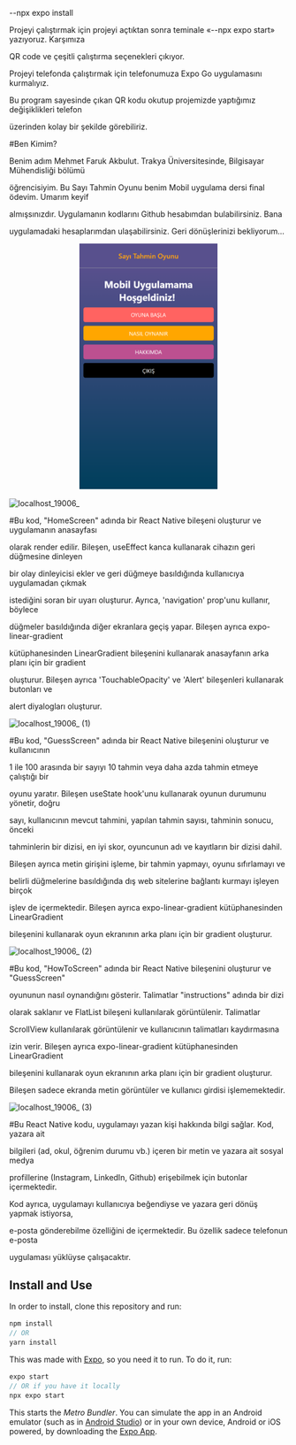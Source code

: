 --npx expo install


Projeyi çalıştırmak için projeyi açtıktan sonra teminale «--npx expo start» yazıyoruz. Karşımıza 

QR code ve çeşitli çalıştırma seçenekleri çıkıyor.

Projeyi telefonda çalıştırmak için telefonumuza Expo Go uygulamasını kurmalıyız. 

Bu program sayesinde çıkan QR kodu okutup projemizde yaptığımız değişiklikleri telefon 

üzerinden kolay bir şekilde görebiliriz.

#Ben Kimim?

Benim adım Mehmet Faruk Akbulut. Trakya Üniversitesinde, Bilgisayar Mühendisliği bölümü 

öğrencisiyim. Bu Sayı Tahmin Oyunu benim Mobil uygulama dersi final ödevim. Umarım keyif 

almışsınızdır. Uygulamanın kodlarını Github hesabımdan bulabilirsiniz. Bana 

uygulamadaki hesaplarımdan ulaşabilirsiniz. Geri dönüşlerinizi bekliyorum...
<p align="center">
 <img src="/src/images/mainpage.jpg" alt="Bu kod, HomeScreen adında bir React Native bileşeni oluşturur ve uygulamanın anasayfası olarak render edilir. Bileşen, useEffect kanca kullanarak cihazın geri düğmesine dinleyen bir olay dinleyicisi ekler ve geri düğmeye basıldığında kullanıcıya uygulamadan çıkmak istediğini soran bir uyarı oluşturur. Ayrıca, 'navigation' prop'unu kullanır, böylece düğmeler basıldığında diğer ekranlara geçiş yapar. Bileşen ayrıca expo-linear-gradient kütüphanesinden LinearGradient bileşenini kullanarak anasayfanın arka planı için bir gradient oluşturur. Bileşen ayrıca 'TouchableOpacity' ve 'Alert' bileşenleri kullanarak butonları ve alert diyalogları oluşturur."width="250">
</p>

![localhost_19006_](https://user-images.githubusercontent.com/78991543/212136291-efd08d5a-a530-4540-9168-d52b76a3eef7.jpg)

#Bu kod, "HomeScreen" adında bir React Native bileşeni oluşturur ve uygulamanın anasayfası 

olarak render edilir. Bileşen, useEffect kanca kullanarak cihazın geri düğmesine dinleyen 

bir olay dinleyicisi ekler ve geri düğmeye basıldığında kullanıcıya uygulamadan çıkmak 

istediğini soran bir uyarı oluşturur. Ayrıca, 'navigation' prop'unu kullanır, böylece 

düğmeler basıldığında diğer ekranlara geçiş yapar. Bileşen ayrıca expo-linear-gradient 

kütüphanesinden LinearGradient bileşenini kullanarak anasayfanın arka planı için bir gradient 

oluşturur. Bileşen ayrıca 'TouchableOpacity' ve 'Alert' bileşenleri kullanarak butonları ve 

alert diyalogları oluşturur.

![localhost_19006_ (1)](https://user-images.githubusercontent.com/78991543/212136296-c113d13b-8e1f-4604-b64d-e7d691a04faa.jpg)

#Bu kod, "GuessScreen" adında bir React Native bileşenini oluşturur ve kullanıcının 

1 ile 100 arasında bir sayıyı 10 tahmin veya daha azda tahmin etmeye çalıştığı bir 

oyunu yaratır. Bileşen useState hook'unu kullanarak oyunun durumunu yönetir, doğru 

sayı, kullanıcının mevcut tahmini, yapılan tahmin sayısı, tahminin sonucu, önceki 

tahminlerin bir dizisi, en iyi skor, oyuncunun adı ve kayıtların bir dizisi dahil. 

Bileşen ayrıca metin girişini işleme, bir tahmin yapmayı, oyunu sıfırlamayı ve 

belirli düğmelerine basıldığında dış web sitelerine bağlantı kurmayı işleyen birçok 

işlev de içermektedir. Bileşen ayrıca expo-linear-gradient kütüphanesinden LinearGradient 

bileşenini kullanarak oyun ekranının arka planı için bir gradient oluşturur.

![localhost_19006_ (2)](https://user-images.githubusercontent.com/78991543/212136300-eaaca2ec-b358-47a1-8c00-607a01d62487.jpg)

#Bu kod, "HowToScreen" adında bir React Native bileşenini oluşturur ve "GuessScreen" 

oyununun nasıl oynandığını gösterir. Talimatlar "instructions" adında bir dizi 

olarak saklanır ve FlatList bileşeni kullanılarak görüntülenir. Talimatlar 

ScrollView kullanılarak görüntülenir ve kullanıcının talimatları kaydırmasına 

izin verir. Bileşen ayrıca expo-linear-gradient kütüphanesinden LinearGradient 

bileşenini kullanarak oyun ekranının arka planı için bir gradient oluşturur. 

Bileşen sadece ekranda metin görüntüler ve kullanıcı girdisi işlememektedir.



![localhost_19006_ (3)](https://user-images.githubusercontent.com/78991543/212136303-a34340ab-0ed0-40f7-9940-d8d11476d58d.jpg)

#Bu React Native kodu, uygulamayı yazan kişi hakkında bilgi sağlar. Kod, yazara ait 

bilgileri (ad, okul, öğrenim durumu vb.) içeren bir metin ve yazara ait sosyal medya 

profillerine (Instagram, LinkedIn, Github) erişebilmek için butonlar içermektedir. 

Kod ayrıca, uygulamayı kullanıcıya beğendiyse ve yazara geri dönüş yapmak istiyorsa, 

e-posta gönderebilme özelliğini de içermektedir. Bu özellik sadece telefonun e-posta 

uygulaması yüklüyse çalışacaktır.


## Install and Use
In order to install, clone this repository and run:
```javascript
npm install
// OR
yarn install
```

This was made with [Expo](https://expo.io/), so you need it to run. To do it, run:
```javascript
expo start
// OR if you have it locally
npx expo start
```

This starts the *Metro Bundler*. You can simulate the app in an Android emulator (such as in [Android Studio](https://developer.android.com/studio)) or in your own device, Android or iOS powered, by downloading the [Expo App](https://expo.io/tools#client).
